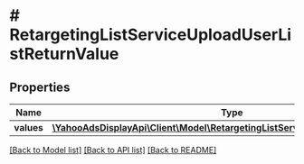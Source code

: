 # # RetargetingListServiceUploadUserListReturnValue

## Properties

Name | Type | Description | Notes
------------ | ------------- | ------------- | -------------
**values** | [**\YahooAdsDisplayApi\Client\Model\RetargetingListServiceUploadUserListValue[]**](RetargetingListServiceUploadUserListValue.md) |  | [optional]

[[Back to Model list]](../../README.md#models) [[Back to API list]](../../README.md#endpoints) [[Back to README]](../../README.md)
